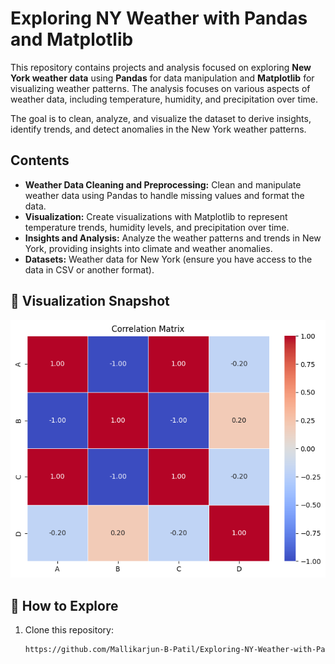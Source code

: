 # Exploring NY Weather with Pandas and Matplotlib

This repository contains projects and analysis focused on exploring **New York weather data** using **Pandas** for data manipulation and **Matplotlib** for visualizing weather patterns. The analysis focuses on various aspects of weather data, including temperature, humidity, and precipitation over time.

The goal is to clean, analyze, and visualize the dataset to derive insights, identify trends, and detect anomalies in the New York weather patterns.

## Contents

- **Weather Data Cleaning and Preprocessing:** Clean and manipulate weather data using Pandas to handle missing values and format the data.
- **Visualization:** Create visualizations with Matplotlib to represent temperature trends, humidity levels, and precipitation over time.
- **Insights and Analysis:** Analyze the weather patterns and trends in New York, providing insights into climate and weather anomalies.
- **Datasets:** Weather data for New York (ensure you have access to the data in CSV or another format).

## 📸 Visualization Snapshot
![Superstore Dashboard](heat_map.png)


## 🚀 How to Explore
1. Clone this repository:
   ```bash
   https://github.com/Mallikarjun-B-Patil/Exploring-NY-Weather-with-Pandas-Matplotlib.git
